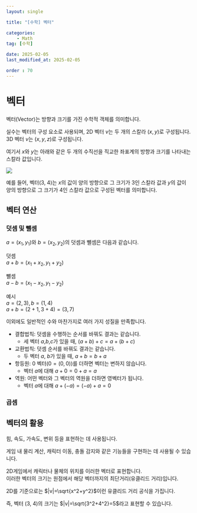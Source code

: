 ```yaml
---
layout: single

title: "[수학] 벡터"

categories:
    - Math
tag: [수학]

date: 2025-02-05
last_modified_at: 2025-02-05

order : 70
---
```


# 벡터

벡터(Vector)는 방향과 크기를 가진 수학적 객체를 의미합니다.

실수는 벡터의 구성 요소로 사용되며, 2D 벡터 $v$는 두 개의 스칼라 $(x, y)$로 구성됩니다.  
3D 벡터 $v$는 $(x, y, z)$로 구성됩니다.

여기서 $x$와 $y$는 아래와 같은 두 개의 수직선을 직교한 좌표계의 방향과 크기를 나타내는 스칼라 값입니다.

![](https://teamsparta.notion.site/image/https%3A%2F%2Fprod-files-secure.s3.us-west-2.amazonaws.com%2F83c75a39-3aba-4ba4-a792-7aefe4b07895%2Fb2d3b154-a92a-498c-a68a-2317c8f4c2f4%2Fimage.png?table=block&id=29542258-1bf4-4fbb-88c1-cfb6221d60f4&spaceId=83c75a39-3aba-4ba4-a792-7aefe4b07895&width=1150&userId=&cache=v2)

예를 들어, 벡터(3, 4)는 $x$의 값이 양의 방향으로 그 크기가 3인 스칼라 값과  $y$의 값이 양의 방향으로 그 크기가 4인 스칼라 값으로 구성된 벡터를 의미합니다.

## 벡터 연산

### 덧셈 및 뺄셈

$a = (x_1, y_1)$와 $b = (x_2, y_2)$의 덧셈과 뺄셈은 다음과 같습니다.

덧셈  
$a + b = (x_1 + x_2, y_1 + y_2)$

뺄셈  
$a - b = (x_1 - x_2, y_1 - y_2)$

예시  
$a = (2, 3), b = (1, 4)$  
$a + b = (2 + 1, 3 + 4) = (3, 7)$

이외에도 일반적인 수와 마찬가지로 여러 가지 성질을 만족합니다.

+ 결합법칙: 덧셈을 수행하는 순서를 바꿔도 결과는 같습니다.
    - 세 벡터 $a$,$b$,$c$가 있을 때, $(a + b) + c = a + (b + c)$
+ 교환법칙: 덧셈 순서를 바꿔도 결과는 같습니다.
    - 두 벡터 $a$, $b$가 있을 때, $a + b = b + a$
+ 항등원: 0 벡터($0 = (0, 0)$)를 더하면 벡터는 변하지 않습니다.
    - 벡터 $a$에 대해 $a + 0 = 0 + a = a$
+ 역원: 어떤 벡터와 그 벡터의 역원을 더하면 영벡터가 됩니다.
    - 벡터 $a$에 대해 $a + (-a) = (-a) + a = 0$

### 곱셈

## 벡터의 활용

힘, 속도, 가속도, 변위 등을 표현하는 데 사용됩니다.

게임 내 물리 계산, 캐릭터 이동, 충돌 감지와 같은 기능들을 구현하는 데 사용될 수 있습니다.

2D게임에서 캐릭터나 물체의 위치를 이러한 벡터로 표현합니다.  
이러한 벡터의 크기는 원점에서 해당 벡터까지의 최단거리(유클리드 거리)입니다.

2D를 기준으로는 $|v|=\sqrt{x^2+y^2}$이런 유클리드 거리 공식을 가집니다.

즉, 벡터 (3, 4)의 크기는 $|v|=\sqrt{3^2+4^2}=5$라고 표현할 수 있습니다.